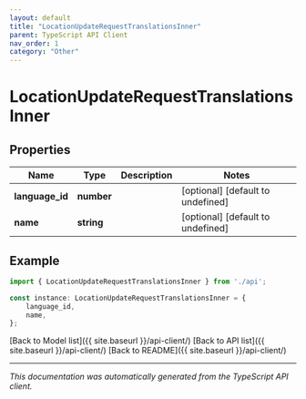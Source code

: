 ```yaml
---
layout: default
title: "LocationUpdateRequestTranslationsInner"
parent: TypeScript API Client
nav_order: 1
category: "Other"
---
```


# LocationUpdateRequestTranslationsInner


## Properties

Name | Type | Description | Notes
------------ | ------------- | ------------- | -------------
**language_id** | **number** |  | [optional] [default to undefined]
**name** | **string** |  | [optional] [default to undefined]

## Example

```typescript
import { LocationUpdateRequestTranslationsInner } from './api';

const instance: LocationUpdateRequestTranslationsInner = {
    language_id,
    name,
};
```

[Back to Model list]({{ site.baseurl }}/api-client/) [Back to API list]({{ site.baseurl }}/api-client/) [Back to README]({{ site.baseurl }}/api-client/)


---

*This documentation was automatically generated from the TypeScript API client.*
